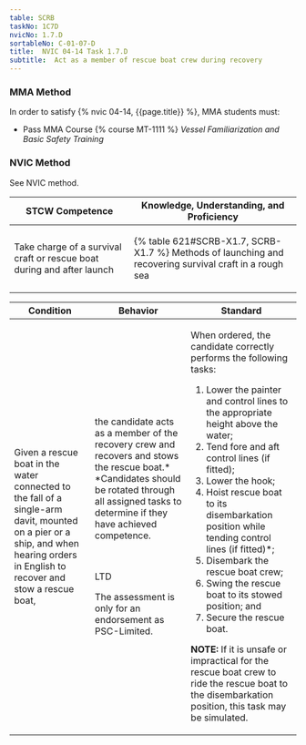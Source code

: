 ```yaml
---
table: SCRB
taskNo: 1C7D
nvicNo: 1.7.D 
sortableNo: C-01-07-D
title:  NVIC 04-14 Task 1.7.D
subtitle:  Act as a member of rescue boat crew during recovery
---
```



### MMA Method

In order to satisfy  {% nvic 04-14, {{page.title}}  %}, MMA students must:

* Pass MMA Course {% course MT-1111 %}  *Vessel Familiarization and Basic Safety Training*


### NVIC Method

<a onclick="togglevisibility('nvic_methods')" >See NVIC method.</a>

<div id='nvic_methods' class='hide'>

<table>
<thead>
<tr>
<th class='forty'> STCW Competence </th>
<th class='sixty'> Knowledge, Understanding, and Proficiency </th>
</tr>
</thead>




<tbody>
<tr><td markdown='1'>

Take charge of a survival craft or rescue boat during and after launch

</td><td markdown='1'>

{% table 621#SCRB-X1.7, SCRB-X1.7 %} Methods of launching and recovering survival craft in a rough sea

</td></tr>


</tbody>
</table>


<table>
<thead>
<tr><th class='twenty'>  Condition </th><th class='twenty'> Behavior </th><th  class='sixty'>Standard </th></tr>
</thead>
<tbody >



<tr><td markdown='1'>

Given a rescue boat in the water connected to the fall of a single-arm davit, mounted on a pier or a ship, and when hearing orders in English to recover and stow a rescue boat,

</td><td markdown='1'>

the candidate acts as a member of the recovery crew and recovers and stows the rescue boat.* *Candidates should be rotated through all assigned tasks to determine if they have achieved competence.

<br>

<div class="tooltip" markdown='1'>

LTD

The assessment is only for an endorsement as PSC-Limited.

</div>


</td><td markdown='1'>

When ordered, the candidate correctly performs the following tasks:

1. Lower the painter and control lines to the appropriate height above the water;
2. Tend fore and aft control lines (if fitted);
3. Lower the hook;
4. Hoist rescue boat to its disembarkation position while tending control lines (if fitted)*;
5. Disembark the rescue boat crew;
6. Swing the rescue boat to its stowed position; and 
7. Secure the rescue boat. 

**NOTE:**  If it is unsafe or impractical for the rescue boat crew to ride the rescue boat to the disembarkation position, this task may be simulated. 

</td></tr>
</tbody>
</table>
</div>
